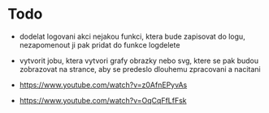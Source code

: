 # Todo

- dodelat logovani akci nejakou funkci, ktera bude zapisovat do logu, nezapomenout ji pak pridat do funkce logdelete
- vytvorit jobu, ktera vytvori grafy obrazky nebo svg, ktere se pak budou zobrazovat na strance, aby se predeslo dlouhemu zpracovani a nacitani



- https://www.youtube.com/watch?v=z0AfnEPyvAs
- https://www.youtube.com/watch?v=OqCqFfLfFsk